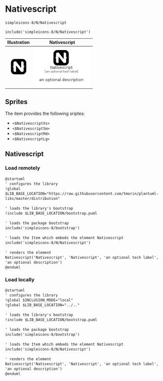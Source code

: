 # Nativescript


```text
simpleicons-8/N/Nativescript
```

```text
include('simpleicons-8/N/Nativescript')
```



| Illustration | Nativescript |
| :---: | :---: |
| ![illustration for Illustration](../../simpleicons-8/N/Nativescript.png) | ![illustration for Nativescript](../../simpleicons-8/N/Nativescript.Local.png) |



## Sprites
The item provides the following sriptes:

- `<$NativescriptXs>`
- `<$NativescriptSm>`
- `<$NativescriptMd>`
- `<$NativescriptLg>`





## Nativescript

### Load remotely
```plantuml
@startuml
' configures the library
!global $LIB_BASE_LOCATION="https://raw.githubusercontent.com/tmorin/plantuml-libs/master/distribution"

' loads the library's bootstrap
!include $LIB_BASE_LOCATION/bootstrap.puml

' loads the package bootstrap
include('simpleicons-8/bootstrap')

' loads the Item which embeds the element Nativescript
include('simpleicons-8/N/Nativescript')

' renders the element
Nativescript('Nativescript', 'Nativescript', 'an optional tech label', 'an optional description')
@enduml
```

### Load locally
```plantuml
@startuml
' configures the library
!global $INCLUSION_MODE="local"
!global $LIB_BASE_LOCATION="../.."

' loads the library's bootstrap
!include $LIB_BASE_LOCATION/bootstrap.puml

' loads the package bootstrap
include('simpleicons-8/bootstrap')

' loads the Item which embeds the element Nativescript
include('simpleicons-8/N/Nativescript')

' renders the element
Nativescript('Nativescript', 'Nativescript', 'an optional tech label', 'an optional description')
@enduml
```

